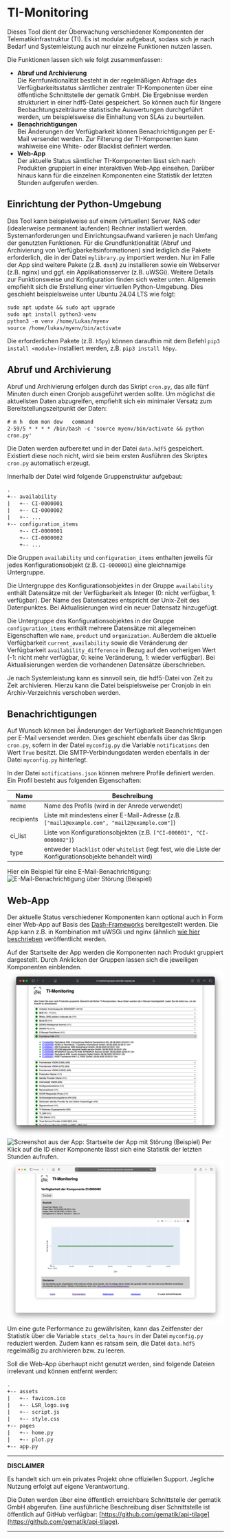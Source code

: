 # TI-Monitoring

Dieses Tool dient der Überwachung verschiedener Komponenten der Telematikinfrastruktur (TI).
Es ist modular aufgebaut, sodass sich je nach Bedarf und Systemleistung auch nur einzelne Funktionen nutzen lassen.

Die Funktionen lassen sich wie folgt zusammenfassen:

* __Abruf und Archivierung__<br>
Die Kernfunktionalität besteht in der regelmäßigen Abfrage des Verfügbarkeitsstatus sämtlicher zentraler TI-Komponenten über eine öffentliche Schnittstelle der gematik GmbH. Die Ergebnisse werden strukturiert in einer hdf5-Datei gespeichert. So können auch für längere Beobachtungszeiträume statistische Auswertungen durchgeführt werden, um beispielsweise die Einhaltung von SLAs zu beurteilen.
* __Benachrichtigungen__<br>
Bei Änderungen der Verfügbarkeit können Benachrichtigungen per E-Mail versendet werden. Zur Filterung der TI-Komponenten kann wahlweise eine White- oder Blacklist definiert werden.
* __Web-App__<br>
Der aktuelle Status sämtlicher TI-Komponenten lässt sich nach Produkten gruppiert in einer interaktiven Web-App einsehen. Darüber hinaus kann für die einzelnen Komponenten eine Statistik der letzten Stunden aufgerufen werden.

## Einrichtung der Python-Umgebung
Das Tool kann beispielweise auf einem (virtuellen) Server, NAS oder (idealerweise permanent laufenden) Rechner installiert werden. Systemanforderungen und Einrichtungsaufwand variieren je nach Umfang der genutzten Funktionen. Für die 
Grundfunktionalität (Abruf und Archivierung von Verfügbarkeitsinformationen) sind lediglich die Pakete erforderlich, die in der Datei `mylibrary.py` importiert werden. Nur im Falle der App sind weitere Pakete (z.B. `dash`) zu installieren sowie ein Webserver (z.B. nginx) und ggf. ein Applikationsserver (z.B. uWSGi). Weitere Details zur Funktionsweise und Konfiguration finden sich weiter unten. Allgemein empfiehlt sich die Erstellung einer virtuellen Python-Umgebung. Dies geschieht beispielsweise unter Ubuntu 24.04 LTS wie folgt:

```
sudo apt update && sudo apt upgrade
sudo apt install python3-venv
python3 -m venv /home/Lukas/myenv
source /home/lukas/myenv/bin/activate
```
Die erforderlichen Pakete (z.B. `h5py`) können daraufhin mit dem Befehl `pip3 install <module>` installiert werden, z.B. `pip3 install h5py`.

## Abruf und Archivierung
Abruf und Archivierung erfolgen durch das Skript `cron.py`, das alle fünf Minuten durch einen Cronjob ausgeführt werden sollte. Um möglichst die aktuellsten Daten abzugreifen,  empfiehlt sich ein minimaler Versatz zum Bereitstellungszeitpunkt der Daten:
```
# m h  dom mon dow   command
2-59/5 * * * * /bin/bash -c 'source myenv/bin/activate && python cron.py'
```
Die Daten werden aufbereitet und in der Datei `data.hdf5` gespeichert. Existiert diese noch nicht, wird sie beim ersten Ausführen des Skriptes `cron.py` automatisch erzeugt.

Innerhalb der Datei wird folgende Gruppenstruktur aufgebaut:

```
.
+-- availability
|   +-- CI-0000001
|   +-- CI-0000002
|   +-- ...
+-- configuration_items
    +-- CI-0000001
    +-- CI-0000002
    +-- ...
```

Die Gruppen `availability` und `configuration_items` enthalten jeweils für jedes Konfigurationsobjekt (z.B. `CI-0000001`) eine gleichnamige Untergruppe.

Die Untergruppe des Konfigurationsobjektes in der Gruppe `availability` enthält Datensätze mit der Verfügbarkeit als Integer (0: nicht verfügbar, 1: verfügbar). Der Name des Datensatzes entspricht der Unix-Zeit des Datenpunktes. Bei Aktualisierungen wird ein neuer Datensatz hinzugefügt.

Die Untergruppe des Konfigurationsobjektes in der Gruppe `configuration_items` enthält mehrere Datensätze mit allegemeinen Eigenschaften wie `name`, `product` und `organization`. Außerdem die aktuelle Verfügbarkeit `current_availability` sowie die Veränderung der Verfügbarkeit `availability_difference` in Bezug auf den vorherigen Wert (-1: nicht mehr verfügbar, 0: keine Veränderung, 1: wieder verfügbar). Bei Aktualisierungen werden die vorhandenen Datensätze überschrieben.

Je nach Systemleistung kann es sinnvoll sein, die hdf5-Datei von Zeit zu Zeit archivieren. Hierzu kann die Datei beispielsweise per Cronjob in ein Archiv-Verzeichnis verschoben werden.

## Benachrichtigungen
Auf Wunsch können bei Änderungen der Verfügbarkeit Beanchrichtigungen per E-Mail versendet werden. Dies geschieht ebenfalls über das Skrip `cron.py`, sofern in der Datei `myconfig.py` die Variable `notifications` den Wert `True` besitzt. Die SMTP-Verbindungsdaten werden ebenfalls in der Datei `myconfig.py` hinterlegt.

In der Datei `notifications.json` können mehrere Profile definiert werden. Ein Profil besteht aus folgenden Eigenschaften:

| Name | Beschreibung |
| ----------- | ----------- |
| name | Name des Profils (wird in der Anrede verwendet) |
| recipients | Liste mit mindestens einer E-Mail-Adresse (z.B. `["mail1@example.com", "mail2@example.com"]`) |
| ci_list | Liste von Konfigurationsobjekten (z.B. `["CI-000001", "CI-0000002"]`) |
| type | entweder `blacklist` oder `whitelist` (legt fest, wie die Liste der Konfigurationsobjekte behandelt wird) |

Hier ein Beispiel für eine E-Mail-Benachrichtigung:
![E-Mail-Benachrichtigung über Störung (Beispiel)](docs/img/Mail%20Beispiel%20Störung.png "E-Mail-Benachrichtigung über Störung (Beispiel)")

## Web-App
Der aktuelle Status verschiedener Komponenten kann optional auch in Form einer Web-App auf Basis des [Dash-Frameworks](https://dash.plotly.com) bereitgestellt werden. Die App kann z.B. in Kombination mit uWSGi und nginx (ähnlich [wie hier beschrieben](https://carpiero.medium.com/host-a-dashboard-using-python-dash-and-linux-in-your-own-linux-server-85d891e960bc) veröffentlicht werden.

Auf der Startseite der App werden die Komponenten nach Produkt gruppiert dargestellt. Durch Anklicken der Gruppen lassen sich die jeweiligen Komponenten einblenden.
![Screenshot aus der App: Startseite der App (Beispiel)](docs/img/App%20Home%20Beispiel.png "Startseite der App (Beispiel)")
![Screenshot aus der App: Startseite der App mit Störung (Beispiel)](docs/img/App%20Home%20Beispiel%20Störung.png "Startseite der App mit Störung (Beispiel)")
Per Klick auf die ID einer Komponente lässt sich eine Statistik der letzten Stunden aufrufen.
![Screenshot aus der App: Statistik für eine Komponente (Beispiel)](docs/img/App%20Statistik%20Beispiel.png "Statistik für eine Komponente (Beispiel)")
Um eine gute Performance zu gewährlsiten, kann das Zeitfenster der Statistik über die Variable `stats_delta_hours` in der Datei `myconfig.py` reduziert werden. Zudem kann es ratsam sein, die Datei `data.hdf5` regelmäßig zu archivieren bzw. zu leeren.

Soll die Web-App überhaupt nicht genutzt werden, sind folgende Dateien irrelevant und können entfernt werden:

```
.
+-- assets
|   +-- favicon.ico
|   +-- LSR_logo.svg
|   +-- script.js
|   +-- style.css
+-- pages
|   +-- home.py
|   +-- plot.py
+-- app.py

```

---
**DISCLAIMER**

Es handelt sich um ein privates Projekt ohne offiziellen Support. Jegliche Nutzung erfolgt auf eigene Verantwortung. 

Die Daten werden über eine öffentlich erreichbare Schnittstelle der gematik GmbH abgerufen. Eine ausführliche Beschreibung diser Schnittstelle ist öffentlich auf GitHub verfügbar: [https://github.com/gematik/api-tilage](https://github.com/gematik/api-tilage).

---